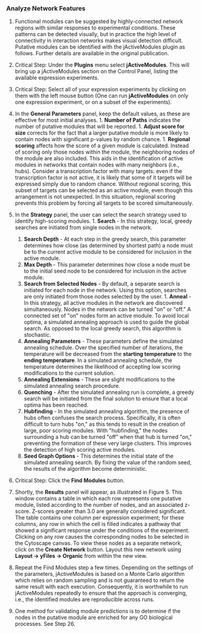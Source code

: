 ### Analyze Network Features

1. Functional modules can be suggested by highly-connected network regions with similar responses to experimental conditions. These patterns can be detected visually, but in practice the high level of connectivity in interaction networks makes visual detection difficult. Putative modules can be identified with the jActiveModules plugin as follows. Further details are available in the original publication.
  1. Critical Step: Under the **Plugins** menu select **jActiveModules**. This will bring up a jActiveModules section on the Control Panel, listing the available expression experiments.
  1. Critical Step: Select all of your expression experiments by clicking on them with the left mouse button (One can run **jActiveModules** on only one expression experiment, or on a subset of the experiments).
  1. In the **General Parameters** panel, keep the default values, as these are effective for most initial analyses.
    1. **Number of Paths** indicates the number of putative modules that will be reported.
    1. **Adjust score for size** corrects for the fact that a larger putative module is more likely to contain nodes with significant p-values by random chance.
    1. **Regional scoring** affects how the score of a given module is calculated. Instead of scoring only those nodes within the module, the neighboring nodes of the module are also included. This aids in the identification of active modules in networks that contain nodes with many neighbors (i.e., hubs). Consider a transcription factor with many targets: even if the transcription factor is not active, it is likely that some of it targets will be expressed simply due to random chance.  Without regional scoring, this subset of targets can be selected as an active module, even though this arrangement is not unexpected. In this situation, regional scoring prevents this problem by forcing all targets to be scored simultaneously. 

  1. In the **Strategy** panel, the user can select the search strategy used to identify high-scoring modules.
    1. **Search** - In this strategy, local, greedy searches are initiated from single nodes in the network.
      1. **Search Depth** - At each step in the greedy search, this parameter determines how close (as determined by shortest path) a node must be to the current active module to be considered for inclusion in the active module.
      1. **Max Depth** - This parameter determines how close a node must be to the initial seed node to be considered for inclusion in the active module.
      1. **Search from Selected Nodes** - By default, a separate search is initiated for each node in the network. Using this option, searches are only initiated from those nodes selected by the user.
    1. **Anneal** - In this strategy, all active modules in the network are discovered simultaneously. Nodes in the network can be turned "on" or "off." A connected set of "on" nodes form an active module. To avoid local optima, a simulated annealing approach is used to guide the global search. As opposed to the local greedy search, this algorithm is stochastic.
      1. **Annealing Parameters** - These parameters define the simulated annealing schedule. Over the specified number of iterations, the temperature will be decreased from the **starting temperature** to the **ending temperature**.  In a simulated annealing schedule, the temperature determines the likelihood of accepting low scoring modifications to the current solution.
      1. **Annealing Extensions** - These are slight modifications to the simulated annealing search procedure.
        1. **Quenching** - After the simulated annealing run is complete, a greedy search will be initiated from the final solution to ensure that a local optima has been reached.
        1. **Hubfinding** - In the simulated annealing algorithm, the presence of hubs often confuses the search process. Specifically, it is often difficult to turn hubs "on," as this tends to result in the creation of large, poor scoring modules. With "hubfinding," the nodes surrounding a hub can be turned "off" when that hub is turned "on," preventing the formation of these very large clusters. This improves the detection of high scoring active modules.
      1. **Seed Graph Options** - This determines the initial state of the simulated annealing search. By fixing the value of the random seed, the results of the algorithm become deterministic.
  1. Critical Step: Click the **Find Modules** button.
  1. Shortly, the **Results** panel will appear, as illustrated in Figure 5. This window contains a table in which each row represents one putative module, listed according to the number of nodes, and an associated z-score. Z-scores greater than 3.0 are generally considered significant. The table contains one column per expression experiment; for these columns, any row in which the cell is filled indicates a pathway that showed a significant response under the conditions of the experiment. Clicking on any row causes the corresponding nodes to be selected in the Cytoscape canvas. To view these nodes as a separate network, click on the **Create Network** button. Layout this new network using **Layout → yFiles → Organic** from within the new view.
  1. Repeat the Find Modules step a few times. Depending on the settings of the parameters, jActiveModules is based on a Monte Carlo algorithm which relies on random sampling and is not guaranteed to return the same result with each execution. Consequently, it is worthwhile to run jActiveModules repeatedly to ensure that the approach is converging, i.e., the identified modules are reproducible across runs.
  1. One method for validating module predictions is to determine if the nodes in the putative module are enriched for any GO biological processes. See Step 26.
